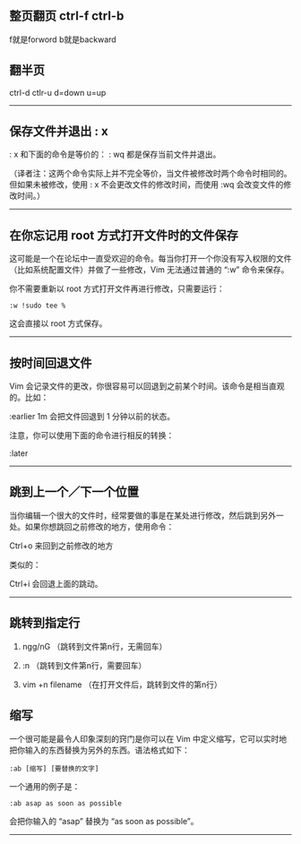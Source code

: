 ## 整页翻页 ctrl-f ctrl-b
f就是forword b就是backward


## 翻半页
ctrl-d ctlr-u
d=down u=up

---

## 保存文件并退出   : x

: x
和下面的命令是等价的：
: wq
都是保存当前文件并退出。

（译者注：这两个命令实际上并不完全等价，当文件被修改时两个命令时相同的。但如果未被修改，使用 : x 不会更改文件的修改时间，而使用 :wq 会改变文件的修改时间。）

---

## 在你忘记用 root 方式打开文件时的文件保存

这可能是一个在论坛中一直受欢迎的命令。每当你打开一个你没有写入权限的文件（比如系统配置文件）并做了一些修改，Vim 无法通过普通的 “:w” 命令来保存。

你不需要重新以 root 方式打开文件再进行修改，只需要运行：

```
:w !sudo tee %
```

这会直接以 root 方式保存。

---

## 按时间回退文件

Vim 会记录文件的更改，你很容易可以回退到之前某个时间。该命令是相当直观的。比如：

:earlier 1m
会把文件回退到 1 分钟以前的状态。

注意，你可以使用下面的命令进行相反的转换：

:later

---

## 跳到上一个／下一个位置

当你编辑一个很大的文件时，经常要做的事是在某处进行修改，然后跳到另外一处。如果你想跳回之前修改的地方，使用命令：

Ctrl+o
来回到之前修改的地方

类似的：

Ctrl+i
会回退上面的跳动。

---

## 跳转到指定行

1. ngg/nG （跳转到文件第n行，无需回车）

2. :n （跳转到文件第n行，需要回车）

3. vim +n filename （在打开文件后，跳转到文件的第n行）

















## 缩写

一个很可能是最令人印象深刻的窍门是你可以在 Vim 中定义缩写，它可以实时地把你输入的东西替换为另外的东西。语法格式如下：

```
:ab [缩写] [要替换的文字]
```
一个通用的例子是：
```
:ab asap as soon as possible
```
会把你输入的 “asap” 替换为 “as soon as possible”。


---
